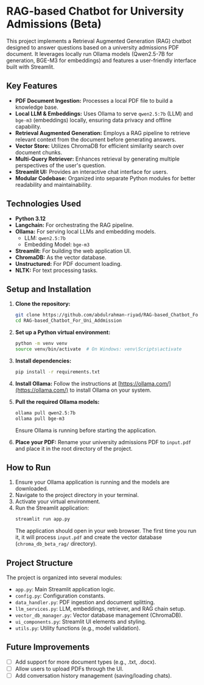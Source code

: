 # RAG-based Chatbot for University Admissions (Beta)

This project implements a Retrieval Augmented Generation (RAG) chatbot designed to answer questions based on a university admissions PDF document. It leverages locally run Ollama models (Qwen2.5-7B for generation, BGE-M3 for embeddings) and features a user-friendly interface built with Streamlit.

## Key Features

*   **PDF Document Ingestion:** Processes a local PDF file to build a knowledge base.
*   **Local LLM & Embeddings:** Uses Ollama to serve `qwen2.5:7b` (LLM) and `bge-m3` (embeddings) locally, ensuring data privacy and offline capability.
*   **Retrieval Augmented Generation:** Employs a RAG pipeline to retrieve relevant context from the document before generating answers.
*   **Vector Store:** Utilizes ChromaDB for efficient similarity search over document chunks.
*   **Multi-Query Retriever:** Enhances retrieval by generating multiple perspectives of the user's question.
*   **Streamlit UI:** Provides an interactive chat interface for users.
*   **Modular Codebase:** Organized into separate Python modules for better readability and maintainability.

## Technologies Used

*   **Python 3.12**
*   **Langchain:** For orchestrating the RAG pipeline.
*   **Ollama:** For serving local LLMs and embedding models.
    *   LLM: `qwen2.5:7b`
    *   Embedding Model: `bge-m3`
*   **Streamlit:** For building the web application UI.
*   **ChromaDB:** As the vector database.
*   **Unstructured:** For PDF document loading.
*   **NLTK:** For text processing tasks.

## Setup and Installation

1.  **Clone the repository:**
    ```bash
    git clone https://github.com/abdulrahman-riyad/RAG-based_Chatbot_For_Uni_Addmission.git
    cd RAG-based_Chatbot_For_Uni_Addmission
    ```

2.  **Set up a Python virtual environment:**
    ```bash
    python -m venv venv
    source venv/bin/activate  # On Windows: venv\Scripts\activate
    ```

3.  **Install dependencies:**
    ```bash
    pip install -r requirements.txt
    ```

4.  **Install Ollama:**
    Follow the instructions at [https://ollama.com/](https://ollama.com/) to install Ollama on your system.

5.  **Pull the required Ollama models:**
    ```bash
    ollama pull qwen2.5:7b
    ollama pull bge-m3
    ```
    Ensure Ollama is running before starting the application.

6.  **Place your PDF:**
    Rename your university admissions PDF to `input.pdf` and place it in the root directory of the project.

## How to Run

1.  Ensure your Ollama application is running and the models are downloaded.
2.  Navigate to the project directory in your terminal.
3.  Activate your virtual environment.
4.  Run the Streamlit application:
    ```bash
    streamlit run app.py
    ```
    The application should open in your web browser. The first time you run it, it will process `input.pdf` and create the vector database (`chroma_db_beta_rag/` directory).

## Project Structure

The project is organized into several modules:
*   `app.py`: Main Streamlit application logic.
*   `config.py`: Configuration constants.
*   `data_handler.py`: PDF ingestion and document splitting.
*   `llm_services.py`: LLM, embeddings, retriever, and RAG chain setup.
*   `vector_db_manager.py`: Vector database management (ChromaDB).
*   `ui_components.py`: Streamlit UI elements and styling.
*   `utils.py`: Utility functions (e.g., model validation).

## Future Improvements

*   [ ] Add support for more document types (e.g., .txt, .docx).
*   [ ] Allow users to upload PDFs through the UI.
*   [ ] Add conversation history management (saving/loading chats).